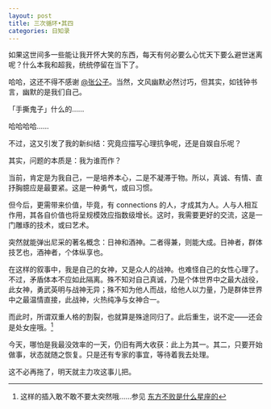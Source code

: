 ```yaml
---
layout: post
title: 三次循环•其四
categories: 日知录
---
```


如果这世间多一些能让我开怀大笑的东西，每天有何必要么心忧天下要么避世迷离呢？什么本我和超我，统统停留在当下了。

哈哈，这还不得不感谢 [@张公子](http://www.zhihu.com/people/zhang-jia-wei)。当然，文风幽默必然讨巧，但其实，如钱钟书言，幽默的是我们自己。

「手撕鬼子」什么的……

哈哈哈哈……

不过，这又引发了我的新纠结：究竟应描写心理抗争呢，还是自娱自乐呢？

其实，问题的本质是：我为谁而作？

当前，肯定是为我自己，一是培养本心，二是不凝滞于物。所以，真诚、有情、直抒胸臆应是最要紧。这是一种勇气，或曰习惯。

但今后，更需带来价值，毕竟，有 connections 的人，才成其为人。人与人相互作用，其各自价值也将呈规模效应指数级增长。这时，我需要更好的交流，这是一门雕琢的技术，或曰艺术。

突然就能弹出尼采的著名概念：日神和酒神。二者得兼，则能大成。日神者，群体技艺也，酒神者，个体纵享也。

在这样的叙事中，我是自己的女神，又是众人的战神。也难怪自己的女性心理了。不过，矛盾体本不应如此隔离。殊不知对自己真诚，乃是个体世界中之最大战役，此女神，勇武英明与战神无异；殊不知为他人而战，给他人以力量，乃是群体世界中之最温情直接，此战神，火热纯净与女神合一。

而此时，所谓双重人格的割裂，也就算是殊途同归了。此后重生，说不定——还会是处女座哦。[^1]

今天，哪怕是我最没效率的一天，仍旧有两大收获：此上为其一。其二，只要开始做事，状态就随之恢复。只是还有专家的事宜，等待着我去处理。

这不必再拖了，明天就主力攻这事儿把。

[^1]: 这样的插入敢不敢不要太突然哦……参见 [东方不败是什么星座的](http://www.zhihu.com/question/22332032)
